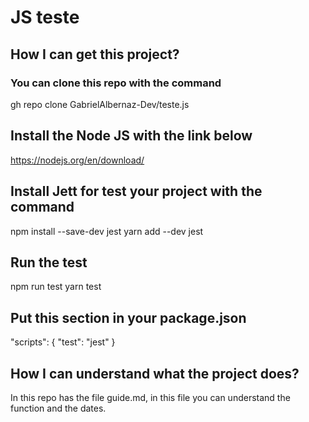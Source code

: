 # JS teste

##  How I can get this project?
### You can clone this repo with the command
gh repo clone GabrielAlbernaz-Dev/teste.js

## Install the Node JS with the link below
https://nodejs.org/en/download/

## Install Jett for test your project with the command
npm install --save-dev jest
yarn add --dev jest

## Run the test
npm run test
yarn test


## Put this section in your package.json
  "scripts": {
    "test": "jest"
  }

## How I can understand what the project does?
In this repo has the file guide.md, in this file you can understand the function and the dates.
